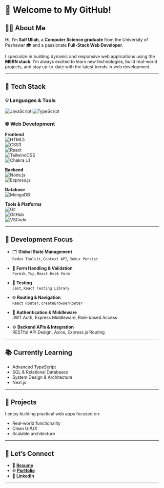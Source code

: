 # 👋 Welcome to My GitHub!

## 👨‍💻 About Me

Hi, I’m **Saif Ullah**, a **Computer Science graduate** from the University of Peshawar 🎓 and a passionate **Full-Stack Web Developer**.

I specialize in building dynamic and responsive web applications using the **MERN stack**. I'm always excited to learn new technologies, build real-world projects, and stay up-to-date with the latest trends in web development.

---

## 🚀 Tech Stack

### 💡 Languages & Tools
![JavaScript](https://img.shields.io/badge/JavaScript-F7DF1E?style=for-the-badge&logo=javascript&logoColor=black)
![TypeScript](https://img.shields.io/badge/TypeScript-3178C6?style=for-the-badge&logo=typescript&logoColor=white)

### 🌐 Web Development

**Frontend**  
![HTML5](https://img.shields.io/badge/HTML5-E34F26?style=for-the-badge&logo=html5&logoColor=white)  
![CSS3](https://img.shields.io/badge/CSS3-1572B6?style=for-the-badge&logo=css3&logoColor=white)  
![React](https://img.shields.io/badge/React-20232A?style=for-the-badge&logo=react&logoColor=61DAFB)  
![TailwindCSS](https://img.shields.io/badge/Tailwind_CSS-38B2AC?style=for-the-badge&logo=tailwind-css&logoColor=white)  
![Chakra UI](https://img.shields.io/badge/Chakra_UI-319795?style=for-the-badge&logo=chakra-ui&logoColor=white)

**Backend**  
![Node.js](https://img.shields.io/badge/Node.js-339933?style=for-the-badge&logo=node.js&logoColor=white)  
![Express.js](https://img.shields.io/badge/Express.js-000000?style=for-the-badge&logo=express&logoColor=white)

**Database**  
![MongoDB](https://img.shields.io/badge/MongoDB-4EA94B?style=for-the-badge&logo=mongodb&logoColor=white)

**Tools & Platforms**  
![Git](https://img.shields.io/badge/Git-F05032?style=for-the-badge&logo=git&logoColor=white)  
![GitHub](https://img.shields.io/badge/GitHub-181717?style=for-the-badge&logo=github&logoColor=white)  
![VSCode](https://img.shields.io/badge/VS_Code-007ACC?style=for-the-badge&logo=visual-studio-code&logoColor=white)

---

## 🧠 Development Focus

- 🗂️ **Global State Management**  
  `Redux Toolkit`, `Context API`, `Redux Persist`

- 📄 **Form Handling & Validation**  
  `Formik`, `Yup`, `React Hook Form`

- 🧪 **Testing**  
  `Jest`, `React Testing Library`

- 🌐 **Routing & Navigation**  
  `React Router`, `createBrowserRouter`

- 🧾 **Authentication & Middleware**  
  JWT Auth, Express Middleware, Role-based Access

- ⚙️ **Backend APIs & Integration**  
  RESTful API Design, Axios, Express.js Routing

---

## 📚 Currently Learning

- Advanced TypeScript
- SQL & Relational Databases
- System Design & Architecture
- Next.js

---

## 📁 Projects

I enjoy building practical web apps focused on:
- Real-world functionality
- Clean UI/UX
- Scalable architecture




---


## 🔗 Let’s Connect

- 📄 [**Resume**](#) <!-- Replace # with your actual resume link -->
- 🌐 [**Portfolio**](#) <!-- Replace # with your actual portfolio link -->
- 💼 [**LinkedIn**](https://www.linkedin.com/in/saif-ullah-afridi-4330671b0/)

---


